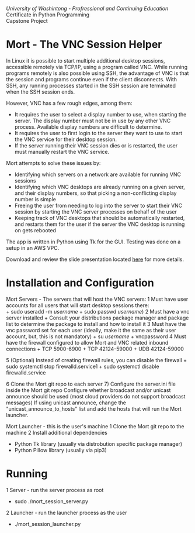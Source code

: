 *University of Washintong - Profressional and Continuing Education*  
Certificate in Python Programming  
Capstone Project  


# **Mort - The VNC Session Helper**

In Linux it is possible to start multiple additional desktop sessions, accessible remotely via TCP/IP, using a program called VNC. While running programs remotely is also possible using SSH, the advantage of VNC is that the session and programs continue even if the client disconnects. With SSH, any running processes started in the SSH session are terminated when the SSH session ends.  

However, VNC has a few rough edges, among them:
+ It requires the user to select a display number to use, when starting the server. The display number must not be in use by any other VNC process. Available display numbers are difficult to determine.
+ It requires the user to first login to the server they want to use to start the VNC service for their desktop session.
+ If the server running their VNC session dies or is restarted, the user must manually restart the VNC service.

Mort attempts to solve these issues by:
+ Identifying which servers on a network are available for running VNC sessions
+ Identifying which VNC desktops are already running on a given server, and their display numbers, so that picking a non-conflicting display number is simple
+ Freeing the user from needing to log into the server to start their VNC session by starting the VNC server processes on behalf of the user
+ Keeping track of VNC desktops that should be automatically restarted, and restarts them for the user if the server the VNC desktop is running on gets rebooted

The app is written in Python using Tk for the GUI.
Testing was done on a setup in an AWS VPC.

Download and review the slide presentation located [here](./final_proj_presentation/mort.odp) for more details.

# Installation and Configuration

Mort Servers - The servers that will host the VNC servers:
  1 Must have user accounts for all users that will start desktop sessions there:<br>
    + sudo useradd -m *username*
    + sudo passwd *username*)
  2 Must have a vnc server installed 
    + Consult your distributions package manager and package list to determine the package to install and how to install it
  3 Must have the vnc password set for each user (ideally, make it the same as their user account, but, this is not mandatory)
      + su *username*
      + vncpassword
  4 Must have the firewall configured to allow Mort and VNC related inbound connections
      + TCP 5900-6900
      + TCP 42124-59000
      + UDB 42124-59000
      
  5 (Optional) Instead of creating firewall rules, you can disable the firewall
      + sudo systemctl stop firewalld.service1
      + sudo systemctl disable firewalld.service
          
  6 Clone the Mort git repo to each server
  7) Configure the server.ini file inside the Mort git repo
    Configure whether broadcast and/or unicast announce should be used (most cloud providers do not support broadcast messages)
    If using unicast announce, change the "unicast_announce_to_hosts" list and add the hosts that will run the Mort launcher.
    
          
Mort Launcher - this is the user's machine
  1 Clone the Mort git repo to the machine
  2 Install additional dependencies
   + Python Tk library (usually via distrobution specific package manager)
   + Python Pillow library (usually via pip3)
 
       
# Running

1 Server - run the server process as root
  + sudo ./mort_session_server.py
          
2 Launcher - run the launcher process as the user
  + ./mort_session_launcher.py
  
  
  
          
      
    
  
